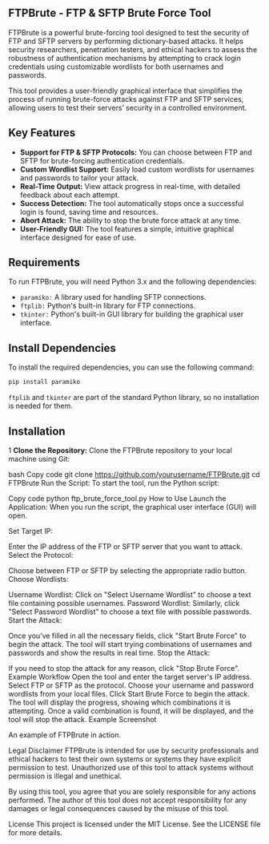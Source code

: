


## FTPBrute - FTP & SFTP Brute Force Tool
FTPBrute is a powerful brute-forcing tool designed to test the security of FTP and SFTP servers by performing dictionary-based attacks. It helps security researchers, penetration testers, and ethical hackers to assess the robustness of authentication mechanisms by attempting to crack login credentials using customizable wordlists for both usernames and passwords.

This tool provides a user-friendly graphical interface that simplifies the process of running brute-force attacks against FTP and SFTP services, allowing users to test their servers’ security in a controlled environment.

## Key Features
- **Support for FTP & SFTP Protocols:** You can choose between FTP and SFTP for brute-forcing authentication credentials.
- **Custom Wordlist Support:** Easily load custom wordlists for usernames and passwords to tailor your attack.
- **Real-Time Output:** View attack progress in real-time, with detailed feedback about each attempt.
- **Success Detection:** The tool automatically stops once a successful login is found, saving time and resources.
- **Abort Attack:** The ability to stop the brute force attack at any time.
- **User-Friendly GUI:** The tool features a simple, intuitive graphical interface designed for ease of use.
## Requirements
To run FTPBrute, you will need Python 3.x and the following dependencies:

- `paramiko:` A library used for handling SFTP connections.
- `ftplib:` Python's built-in library for FTP connections.
- `tkinter:` Python's built-in GUI library for building the graphical user interface.
## Install Dependencies
To install the required dependencies, you can use the following command:

```bash
pip install paramiko
```
`ftplib` and `tkinter` are part of the standard Python library, so no installation is needed for them.

## Installation
1 **Clone the Repository:** Clone the FTPBrute repository to your local machine using Git:

bash
Copy code
git clone https://github.com/yourusername/FTPBrute.git
cd FTPBrute
Run the Script: To start the tool, run the Python script:

Copy code
python ftp_brute_force_tool.py
How to Use
Launch the Application: When you run the script, the graphical user interface (GUI) will open.

Set Target IP:

Enter the IP address of the FTP or SFTP server that you want to attack.
Select the Protocol:

Choose between FTP or SFTP by selecting the appropriate radio button.
Choose Wordlists:

Username Wordlist: Click on "Select Username Wordlist" to choose a text file containing possible usernames.
Password Wordlist: Similarly, click "Select Password Wordlist" to choose a text file with possible passwords.
Start the Attack:

Once you’ve filled in all the necessary fields, click "Start Brute Force" to begin the attack. The tool will start trying combinations of usernames and passwords and show the results in real time.
Stop the Attack:

If you need to stop the attack for any reason, click "Stop Brute Force".
Example Workflow
Open the tool and enter the target server's IP address.
Select FTP or SFTP as the protocol.
Choose your username and password wordlists from your local files.
Click Start Brute Force to begin the attack. The tool will display the progress, showing which combinations it is attempting.
Once a valid combination is found, it will be displayed, and the tool will stop the attack.
Example Screenshot

An example of FTPBrute in action.

Legal Disclaimer
FTPBrute is intended for use by security professionals and ethical hackers to test their own systems or systems they have explicit permission to test. Unauthorized use of this tool to attack systems without permission is illegal and unethical.

By using this tool, you agree that you are solely responsible for any actions performed. The author of this tool does not accept responsibility for any damages or legal consequences caused by the misuse of this tool.

License
This project is licensed under the MIT License. See the LICENSE file for more details.
